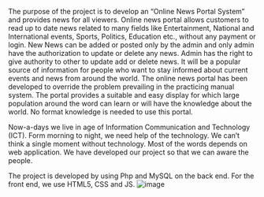 The purpose of the project is to develop an “Online News Portal System” and provides news for all viewers. Online news portal allows customers to read up to date news related to many fields like Entertainment, National and International events, Sports, Politics, Education etc., without any payment or login. New News can be added or posted only by the admin and only admin have the authorization to update or delete any news. Admin has the right to give authority to other to update add or delete news. It will be a popular source of information for people who want to stay informed about current events and news from around the world. The online news portal has been developed to override the problem prevailing in the practicing manual system. The portal provides a suitable and easy display for which large population around the word can learn or will have the knowledge about the world. No format knowledge is needed to use this portal.

Now-a-days we live in age of Information Communication and Technology (ICT). Form morning to night, we need help of the technology. We can’t think a single moment without technology. Most of the words depends on web application. We have developed our project so that we can aware the people.

 The project is developed by using Php and MySQL on the back end. For the front end, we use HTML5, CSS and JS.
![image](https://github.com/Unique982/Online-News-Portal-System/assets/133880428/03ffccde-7870-4ea1-9193-36d1b4b094e2)
